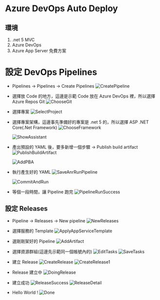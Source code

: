 # Azure DevOps Auto Deploy

## 環境

1. .net 5 MVC
2. Azure DevOps
3. Azure App Server 免費方案

# 設定 DevOps Pipelines

- Pipelines -> Pipelines -> Create Pipelines
  ![CreatePipeline](.\AzureDevOpsAutoDeployImage\CreatePipeline.jpg)
- 選擇放 Code 的地方，這邊是示範 Code 放在 Azure DevOps 裡，所以選擇 Azure Repos Git
  ![ChooseGit](.\AzureDevOpsAutoDeployImage\ChooseGit.jpg)

- 選擇專案
  ![SelectProject](.\AzureDevOpsAutoDeployImage\SelectProject.jpg)

- 選擇專案架構，這邊事先準備好的專案是 .net 5 的，所以選擇 ASP .NET Core(.Net Framework)
  ![ChooseFramework](.\AzureDevOpsAutoDeployImage\ChooseFramework.jpg)

  ![ShowAssistant](.\AzureDevOpsAutoDeployImage\ShowAssistant.jpg)

- 產出預設的 YAML 後，要多新增一個步驟 -> Publish build artifact
  ![PublishBuildArtifact](.\AzureDevOpsAutoDeployImage\PublishBuildArtifact.jpg)

  ![AddPBA](.\AzureDevOpsAutoDeployImage\AddPBA.jpg)

- 執行產生好的 YAML
  ![SaveAnrRunPipeline](.\AzureDevOpsAutoDeployImage\SaveAnrRunPipeline.jpg)

  ![CommitAndRun](.\AzureDevOpsAutoDeployImage\CommitAndRun.jpg)

- 等個一段時間，讓 Pipeline 跑完
  ![PipelineRunSuccess](.\AzureDevOpsAutoDeployImage\PipelineRunSuccess.jpg)

## 設定 Releases

- Pipeline -> Releases -> New pipeline
  ![NewReleases](.\AzureDevOpsAutoDeployImage\NewReleases.jpg)

- 選擇服務的 Template
  ![ApplyAppServiceTemplate](.\AzureDevOpsAutoDeployImage\ApplyAppServiceTemplate.jpg)

- 選剛剛架好的 Pipeline
  ![AddArtifact](.\AzureDevOpsAutoDeployImage\AddArtifact.jpg)

- 選擇資源群組(這邊先示範同一個帳號內的)
  ![EditTasks](.\AzureDevOpsAutoDeployImage\EditTasks.jpg)
  ![SaveTasks](.\AzureDevOpsAutoDeployImage\SaveTasks.jpg)

- 建立 Release
  ![CreateRelease](.\AzureDevOpsAutoDeployImage\CreateRelease.jpg)
  ![CreateRelease1](.\AzureDevOpsAutoDeployImage\CreateRelease1.jpg)

- Release 建立中
  ![DoingRelease](.\AzureDevOpsAutoDeployImage\DoingRelease.jpg)

- 建立成功
  ![ReleaseSuccess](.\AzureDevOpsAutoDeployImage\ReleaseSuccess.jpg)
  ![ReleaseDetail](.\AzureDevOpsAutoDeployImage\ReleaseDetail.jpg)

- Hello World !
  ![Done](.\AzureDevOpsAutoDeployImage\Done.jpg)
